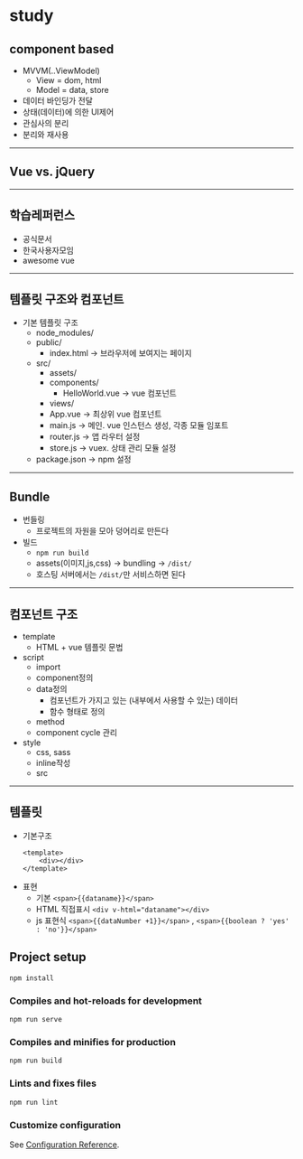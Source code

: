 # study

## component based

- MVVM(..ViewModel)
  - View = dom, html
  - Model = data, store
- 데이터 바인딩가 전달
- 상태(데이터)에 의한 UI제어
- 관심사의 분리
- 분리와 재사용

---

## Vue vs. jQuery

---

## 학습레퍼런스

- 공식문서
- 한국사용자모임
- awesome vue

---

## 템플릿 구조와 컴포넌트

- 기본 템플릿 구조
  - node_modules/
  - public/
    - index.html → 브라우저에 보여지는 페이지
  - src/
    - assets/
    - components/
      - HelloWorld.vue → vue 컴포넌트
    - views/
    - App.vue → 최상위 vue 컴포넌트
    - main.js → 메인. vue 인스턴스 생성, 각종 모듈 임포트
    - router.js → 앱 라우터 설정
    - store.js → vuex. 상태 관리 모듈 설정
  - package.json → npm 설정

---

## Bundle

- 번들링
  - 프로젝트의 자원을 모아 덩어리로 만든다
- 빌드
  - `npm run build`
  - assets(이미지,js,css) → bundling → `/dist/`
  - 호스팅 서버에서는 `/dist/`만 서비스하면 된다

---

## 컴포넌트 구조

- template
  - HTML + vue 템플릿 문법
- script
  - import
  - component정의
  - data정의
    - 컴포넌트가 가지고 있는 (내부에서 사용할 수 있는) 데이터
    - 함수 형태로 정의
  - method
  - component cycle 관리
- style
  - css, sass
  - inline작성
  - src

---

## 템플릿

- 기본구조
  ```
  <template>
      <div></div>
  </template>
  ```
- 표현
  - 기본 `<span>{{dataname}}</span>`
  - HTML 직접표시 `<div v-html="dataname"></div>`
  - js 표현식 `<span>{{dataNumber +1}}</span>` , `<span>{{boolean ? 'yes' : 'no'}}</span>`

## Project setup

```
npm install
```

### Compiles and hot-reloads for development

```
npm run serve
```

### Compiles and minifies for production

```
npm run build
```

### Lints and fixes files

```
npm run lint
```

### Customize configuration

See [Configuration Reference](https://cli.vuejs.org/config/).
